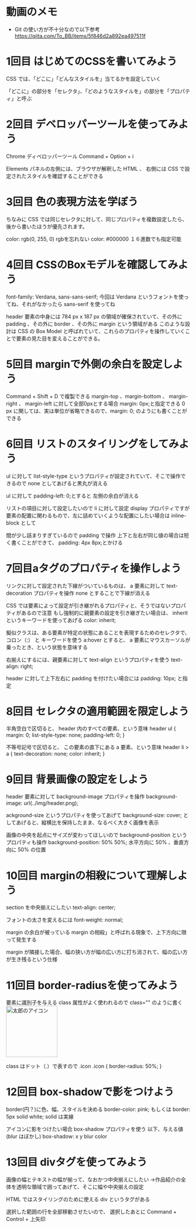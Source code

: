 # 動画のメモ

- Git の使い方が不十分なので以下参考
https://qiita.com/To_BB/items/5f846d2a892ea497511f

# 1回目 はじめてのCSSを書いてみよう
CSS では、「どこに」「どんなスタイルを」当てるかを設定していく

「どこに」の部分を「セレクタ」、「どのようなスタイルを」の部分を「プロパティ」と呼ぶ
# 2回目 デベロッパーツールを使ってみよう
Chrome ディベロッパーツール
Command + Option + i

Elements パネルの左側には、ブラウザが解釈した HTML 、
右側には CSS で設定されたスタイルを確認することができる
# 3回目 色の表現方法を学ぼう
ちなみに CSS では同じセレクタに対して、同じプロパティを複数設定したら、後から書いたほうが優先されます。

  color: rgb(0, 255, 0)
rgbを忘れない
  color: #000000
１６進数でも指定可能
# 4回目 CSSのBoxモデルを確認してみよう
font-family: Verdana, sans-sans-serif;
今回は Verdana というフォントを使ってね、それがなかったら sans-serif を使ってね

header 要素の中身には 784 px x 187 px の領域が確保されていて、その外に padding 、その外に border 、その外に margin という領域がある
このような設計は CSS の Box Model と呼ばれていて、これらのプロパティを操作していくことで要素の見た目を変えることができる。
# 5回目 marginで外側の余白を設定しよう
Command + Shift + D で複製できる
margin-top 、margin-bottom 、 margin-right 、 margin-left に対して全部0pxとする場合 margin: 0px;と指定できる
0 px に関しては、実は単位が省略できるので、margin: 0; のようにも書くことができる
# 6回目 リストのスタイリングをしてみよう
ul に対して list-style-type というプロパティが設定されていて、そこで操作できるので none としてあげると黒丸が消える

ul に対して padding-left: 0;とすると
左側の余白が消える

リストの項目に対して設定したいので li に対して設定
display プロパティですが要素の配置に関わるもので、左に詰めていくような配置にしたい場合は inline-block として

間が少し詰まりすぎているので padding で操作
上下と左右が同じ値の場合は短く書くことができて、 padding: 4px 8px;とかける

# 7回目aタグのプロパティを操作しよう
リンクに対して設定された下線がついているものは、
a 要素に対して text-decoration プロパティを操作
none とすることで下線が消える

CSS では要素によって設定が引き継がれるプロパティと、そうではないプロパティがあるので注意
もし強制的に親要素の設定を引き継ぎたい場合は、 inherit というキーワードを使ってあげる
color: inherit;

擬似クラスは、ある要素が特定の状態にあることを表現するためのセレクタで、コロン（:） と キーワードを使う
a:hover とすると、 a 要素にマウスカーソルが乗ったとき、という状態を意味する

右揃えにするには、親要素に対して text-align というプロパティを使う
text-align: right;

header に対して上下左右に padding を付けたい場合には padding: 10px; と指定

# 8回目 セレクタの適用範囲を限定しよう
半角空白で区切ると、 header 内のすべての要素、という意味
header ul {
  margin: 0;
  list-style-type: none;
  padding-left: 0;
}

不等号記号で区切ると、 この要素の直下にある a 要素、という意味
header li > a {
  text-decoration: none;
  color: inherit;
}

# 9回目 背景画像の設定をしよう
header 要素に対して background-image プロパティを操作
background-image: url(../img/header.png);

ackground-size というプロパティを使ってあげて
background-size: cover;
としてあげると、縦横比を保持したまま、なるべく大きく画像を表示

画像の中央を起点にサイズが変わってほしいので background-position というプロパティも操作
background-position: 50% 50%;
水平方向に 50% 、垂直方向に 50% の位置

# 10回目 marginの相殺について理解しよう
section を中央揃えにしたい
text-align: center;

フォントの太さを変えるには
font-weight: normal;

margin の余白が被っている
margin の相殺」と呼ばれる現象で、上下方向に限って発生する

margin が隣接した場合、幅の狭い方が幅の広い方に打ち消されて、幅の広い方が生き残るという仕様

# 11回目 border-radiusを使ってみよう
要素に識別子を与える
class 属性がよく使われるので class="" のように書く
<img src="img/taro.png" width="140" height="140" alt="太郎のアイコン" class="icon">

class はドット（.）で表すので .icon
.icon {
  border-radius: 50%;
}

# 12回目 box-shadowで影をつけよう
border(円？)に色、幅、スタイルを決める
border-color: pink;
もしくは
border: 5px solid white;
solid は実線

アイコンに影をつけたい場合
box-shadow プロパティを使う
以下、与える値(blur はぼかし)
box-shadow: x y blur color

# 13回目 divタグを使ってみよう
画像の幅とテキストの幅が揃って、なおかつ中央揃えにしたい
→作品紹介の全体を透明な領域で囲ってあげて、そこに幅や中央揃えの設定

HTML ではスタイリングのために使える div というタグがある

選択した範囲の行を全部移動させたいので、
選択したあとに Command + Control + 上矢印
